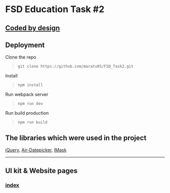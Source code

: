 # FSD Education Task #2
[Coded by design](https://www.figma.com/file/MumYcKVk9RkKZEG6dR5E3A)
---
## Deployment
Clone the repo
>```git clone https://github.com/maratv85/FSD_Task2.git```

Install
>```npm install```

Run webpack server
>```npm run dev```

Run build production
>```npm run build```

## The libraries which were used in the project

[jQuery](https://github.com/jquery/jquery),
[Air-Datepicker](https://github.com/t1m0n/air-datepicker),
[IMask](https://github.com/uNmAnNeR/imaskjs)

---
## UI kit & Website pages

### [index](https://maratv85.github.io/FSD_Task2/index.html)
